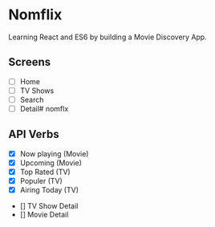 # Nomflix

Learning React and ES6 by building a Movie Discovery App.

## Screens

- [ ] Home
- [ ] TV Shows
- [ ] Search
- [ ] Detail# nomflx

## API Verbs

- [x] Now playing (Movie)
- [x] Upcoming (Movie)
- [x] Top Rated (TV)
- [x] Populer (TV)
- [x] Airing Today (TV)
- [] TV Show Detail
- [] Movie Detail

